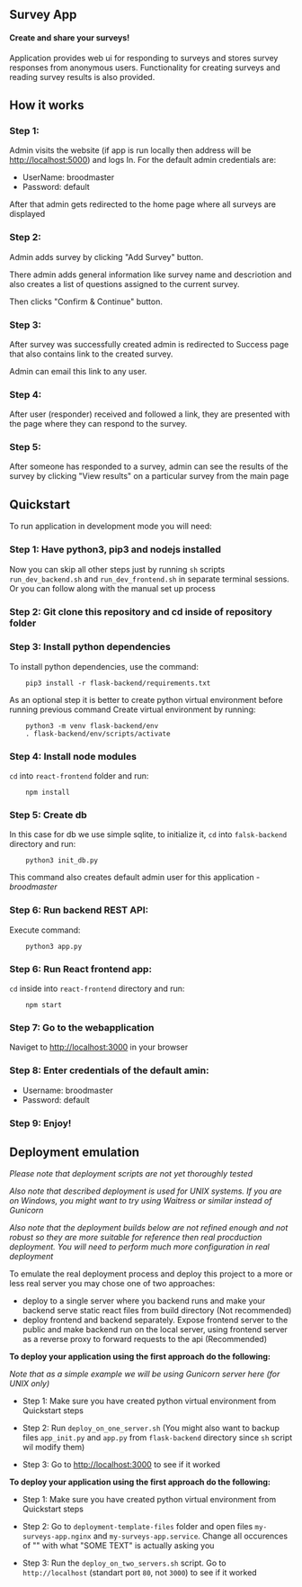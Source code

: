 ## Survey App

#### Create and share your surveys!

Application provides web ui for responding to surveys and stores survey responses from anonymous users. Functionality for creating surveys and reading survey results is also provided.

## How it works

### Step 1:

Admin visits the website (if app is run locally then address will be <http://localhost:5000>) and logs In.
For the default admin credentials are:

*  UserName: broodmaster
*  Password: default

After that admin gets redirected to the home page where all surveys are displayed

### Step 2:

Admin adds survey by clicking "Add Survey" button.

There admin adds general information like survey name and descriotion and also creates a list of questions assigned to the current survey.

Then clicks "Confirm & Continue" button.

### Step 3:

After survey was successfully created admin is redirected to Success page that also contains link to the created survey.

Admin can email this link to any user.

### Step 4:

After user (responder) received and followed a link, they are presented with the page where they can respond to the survey.

### Step 5:

After someone has responded to a survey, admin can see the results of the survey by clicking "View results" on a particular survey from the main page


## Quickstart

To run application in development mode you will need:

### Step 1: Have python3, pip3 and nodejs installed
Now you can skip all other steps just by running `sh` scripts `run_dev_backend.sh` and `run_dev_frontend.sh` in separate terminal sessions.
Or you can follow along with the manual set up process

### Step 2: Git clone this repository and cd inside of repository folder

### Step 3: Install python dependencies
To install python dependencies, use the command:
```
    pip3 install -r flask-backend/requirements.txt
```

As an optional step it is better to create python virtual environment before running previous command
Create virtual environment by running:
```
    python3 -m venv flask-backend/env
    . flask-backend/env/scripts/activate
```

### Step 4: Install node modules
`cd` into `react-frontend` folder and run:
```
    npm install
```

### Step 5: Create db
In this case for db we use simple sqlite, to initialize it, `cd` into `falsk-backend` directory
and run:
```
    python3 init_db.py
```
This command also creates default admin user for this application - *broodmaster*

### Step 6: Run backend REST API:
Execute command:
```
    python3 app.py
```

### Step 6: Run React frontend app:
`cd` inside into `react-frontend` directory and run:
```
    npm start
```

### Step 7: Go to the webapplication
Naviget to <http://localhost:3000> in your browser


### Step 8: Enter credentials of the default amin:
* Username: broodmaster
* Password: default

### Step 9: Enjoy!


## Deployment emulation

*Please note that deployment scripts are not yet thoroughly tested*

*Also note that described deployment is used for UNIX systems. If you are on Windows, you might want to try using Waitress or similar instead of Gunicorn*

*Also note that the deployment builds below are not refined enough and not robust so they are more suitable for reference then real procduction deployment. You will need to perform much more configuration in real deployment*

To emulate the real deployment process and deploy this project to a more or less real server you may chose one of two approaches:

* deploy to a single server where you backend runs and make your backend serve static react files from build directory (Not recommended)
* deploy frontend and backend separately. Expose frontend server to the public and make backend run on the local server, using frontend server as a reverse proxy to forward requests to the api (Recommended)

**To deploy your application using the first approach do the following:**

*Note that as a simple example we will be using Gunicorn server here (for UNIX only)*

* Step 1: Make sure you have created python virtual environment from Quickstart steps

* Step 2: Run `deploy_on_one_server.sh` (You might also want to backup files `app_init.py` and `app.py` from `flask-backend` directory since `sh` script wil modify them)

* Step 3: Go to <http://localhost:3000> to see if it worked


**To deploy your application using the first approach do the following:**

* Step 1: Make sure you have created python virtual environment from Quickstart steps

* Step 2: Go to `deployment-template-files` folder and open files `my-surveys-app.nginx` and `my-surveys-app.service`. Change all occurences of "<SOME TEXT>" with what "SOME TEXT" is actually asking you

* Step 3: Run the `deploy_on_two_servers.sh` script. Go to `http://localhost` (standart port `80`, not `3000`) to see if it worked
